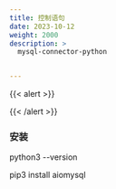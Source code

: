 ```yaml
---
title: 控制语句
date: 2023-10-12
weight: 2000
description: >
  mysql-connector-python


---
```


{{< alert >}}

{{< /alert >}}


### 安装

python3 --version


pip3 install aiomysql

